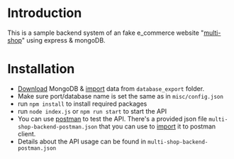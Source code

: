 # Introduction

This is a sample backend system of an fake e_commerce website "[multi-shop](https://github.com/Youssef-Marakshy/multi-shop-angular)" using express & mongoDB.

# Installation

- [Download](https://www.mongodb.com/docs/manual/installation/) MongoDB & [import](https://www.mongodb.com/docs/compass/current/import-export/) data from `database_export` folder.
- Make sure port/database name is set the same as in `misc/config.json`
- run `npm install` to install required packages
- run `node index.js` or `npm run start` to start the API
- You can use [postman](https://www.postman.com/downloads/) to test the API. There's a provided json file `multi-shop-backend-postman.json` that you can use to [import](https://learning.postman.com/docs/getting-started/importing-and-exporting-data/#importing-data-into-postman) it to postman client.
- Details about the API usage can be found in `multi-shop-backend-postman.json`